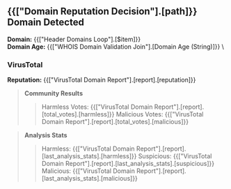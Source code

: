 ## {{["Domain Reputation Decision"].[path]}} Domain Detected
**Domain:** {{["Header Domains Loop"].[$item]}} \
**Domain Age:** {{["WHOIS Domain Validation Join"].[Domain Age (String)]}} \

### VirusTotal
**Reputation:** {{["VirusTotal Domain Report"].[report].[reputation]}}
> **Community Results**
>> Harmless Votes: {{["VirusTotal Domain Report"].[report].[total_votes].[harmless]}}
>> Malicious Votes: {{["VirusTotal Domain Report"].[report].[total_votes].[malicious]}}

> **Analysis Stats**
>> Harmless: {{["VirusTotal Domain Report"].[report].[last_analysis_stats].[harmless]}}
>> Suspicious: {{["VirusTotal Domain Report"].[report].[last_analysis_stats].[suspicious]}}
>> Malicious: {{["VirusTotal Domain Report"].[report].[last_analysis_stats].[malicious]}}
